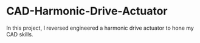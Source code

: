 # CAD-Harmonic-Drive-Actuator
In this project, I reversed engineered a harmonic drive actuator to hone my CAD skills.
